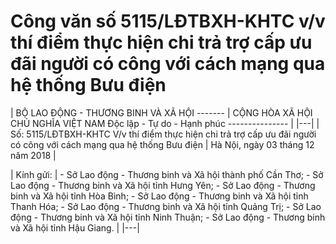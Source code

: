 # Công văn số 5115/LĐTBXH-KHTC v/v thí điểm thực hiện chi trả trợ cấp ưu đãi người có công với cách mạng qua hệ thống Bưu điện

| BỘ LAO ĐỘNG - THƯƠNG BINH VÀ XÃ HỘI ------- | CỘNG HÒA XÃ HỘI CHỦ NGHĨA VIỆT NAM Độc lập - Tự do - Hạnh phúc --------------- |
|---|
| Số: 5115/LĐTBXH-KHTC V/v thí điểm thực hiện chi trả trợ cấp ưu đãi người có công với cách mạng qua hệ thống Bưu điện | Hà Nội, ngày 03 tháng 12 năm 2018 |

| Kính gửi: | - Sở Lao động - Thương binh và Xã hội thành phố Cần Thơ; - Sở Lao động - Thương binh và Xã hội tỉnh Hưng Yên; - Sở Lao động - Thương binh và Xã hội tỉnh Hòa Bình; - Sở Lao động - Thương binh và Xã hội tỉnh Thanh Hóa; - Sở Lao động - Thương binh và Xã hội tỉnh Quảng Trị; - Sở Lao động - Thương binh và Xã hội tỉnh Ninh Thuận; - Sở Lao động - Thương binh và Xã hội tỉnh Hậu Giang. |
|---|